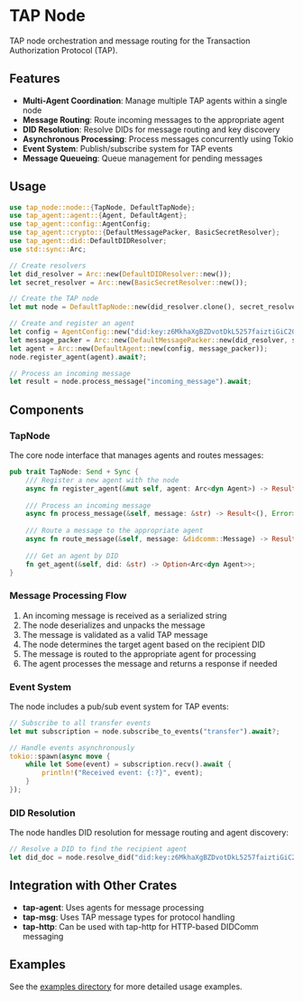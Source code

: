# TAP Node

TAP node orchestration and message routing for the Transaction Authorization Protocol (TAP).

## Features

- **Multi-Agent Coordination**: Manage multiple TAP agents within a single node
- **Message Routing**: Route incoming messages to the appropriate agent
- **DID Resolution**: Resolve DIDs for message routing and key discovery
- **Asynchronous Processing**: Process messages concurrently using Tokio
- **Event System**: Publish/subscribe system for TAP events
- **Message Queueing**: Queue management for pending messages

## Usage

```rust
use tap_node::node::{TapNode, DefaultTapNode};
use tap_agent::agent::{Agent, DefaultAgent};
use tap_agent::config::AgentConfig;
use tap_agent::crypto::{DefaultMessagePacker, BasicSecretResolver};
use tap_agent::did::DefaultDIDResolver;
use std::sync::Arc;

// Create resolvers
let did_resolver = Arc::new(DefaultDIDResolver::new());
let secret_resolver = Arc::new(BasicSecretResolver::new());

// Create the TAP node
let mut node = DefaultTapNode::new(did_resolver.clone(), secret_resolver.clone());

// Create and register an agent
let config = AgentConfig::new("did:key:z6MkhaXgBZDvotDkL5257faiztiGiC2QtKLGpbnnEGta2doK".to_string());
let message_packer = Arc::new(DefaultMessagePacker::new(did_resolver, secret_resolver));
let agent = Arc::new(DefaultAgent::new(config, message_packer));
node.register_agent(agent).await?;

// Process an incoming message
let result = node.process_message("incoming_message").await;
```

## Components

### TapNode

The core node interface that manages agents and routes messages:

```rust
pub trait TapNode: Send + Sync {
    /// Register a new agent with the node
    async fn register_agent(&mut self, agent: Arc<dyn Agent>) -> Result<(), Error>;
    
    /// Process an incoming message
    async fn process_message(&self, message: &str) -> Result<(), Error>;
    
    /// Route a message to the appropriate agent
    async fn route_message(&self, message: &didcomm::Message) -> Result<(), Error>;
    
    /// Get an agent by DID
    fn get_agent(&self, did: &str) -> Option<Arc<dyn Agent>>;
}
```

### Message Processing Flow

1. An incoming message is received as a serialized string
2. The node deserializes and unpacks the message
3. The message is validated as a valid TAP message
4. The node determines the target agent based on the recipient DID
5. The message is routed to the appropriate agent for processing
6. The agent processes the message and returns a response if needed

### Event System

The node includes a pub/sub event system for TAP events:

```rust
// Subscribe to all transfer events
let mut subscription = node.subscribe_to_events("transfer").await?;

// Handle events asynchronously
tokio::spawn(async move {
    while let Some(event) = subscription.recv().await {
        println!("Received event: {:?}", event);
    }
});
```

### DID Resolution

The node handles DID resolution for message routing and agent discovery:

```rust
// Resolve a DID to find the recipient agent
let did_doc = node.resolve_did("did:key:z6MkhaXgBZDvotDkL5257faiztiGiC2QtKLGpbnnEGta2doK").await?;
```

## Integration with Other Crates

- **tap-agent**: Uses agents for message processing
- **tap-msg**: Uses TAP message types for protocol handling
- **tap-http**: Can be used with tap-http for HTTP-based DIDComm messaging

## Examples

See the [examples directory](./examples) for more detailed usage examples.
